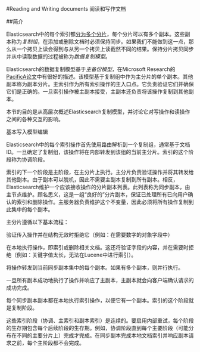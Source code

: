 #Reading and Writing documents 阅读和写作文档

##简介

Elasticsearch中的每个索引都[分为多个分片]()，每个分片可以有多个副本。这些副本称为*复制组*，在添加或删除文档时必须保持同步。如果我们不能做到这一点，那么从一个拷贝上读会得到与从另一个拷贝上读截然不同的结果。保持分片拷贝同步并从中读取数据的过程被称为*数据复制模型*。



Elasticsearch的数据复制模型基于*主备份模型*，在Microsoft Research的[PacificA论文]()中有很好的描述。该模型基于复制组中作为主分片的单个副本。其他副本称为副本分片。主索引作为所有索引操作的主入口点。它负责验证它们并确保它们是正确的。一旦索引操作被主副本接受，主副本还负责将该操作复制到其他副本。



本节的目的是从高层次概述Elasticsearch复制模型，并讨论它对写操作和读操作之间的各种交互的影响。



基本写入模型编辑

Elasticsearch中的每个索引操作首先使用路由解析到一个复制组，通常基于文档ID。一旦确定了复制组，该操作将在内部转发到该组的当前主分片。索引的这个阶段称为协调阶段。



索引的下一个阶段是主阶段，在主分片上执行。主分片负责验证操作并将其转发给其他副本。由于副本可以脱机，因此不需要主副本复制到所有副本。相反，Elasticsearch维护一个应该接收操作的分片副本列表。此列表称为同步副本，由主节点维护。顾名思义，这是一组“良好的”分片副本，保证已处理所有已向用户确认的索引和删除操作。主服务器负责维护这个不变量，因此必须将所有操作复制到此集中的每个副本。



主分片遵循以下基本流程：



验证传入操作并在结构无效时拒绝它（例如：在需要数字的对象字段中）

在本地执行操作，即索引或删除相关文档。这还将验证字段的内容，并在需要时拒绝（例如：关键字值太长，无法在Lucene中进行索引）。

将操作转发到当前同步副本集中的每个副本。如果有多个副本，则并行执行。

一旦所有副本成功地执行了操作并响应了主副本，主副本就会向客户端确认请求的成功完成。

每个同步副本副本都在本地执行索引操作，以便它有一个副本。索引的这个阶段就是复制阶段。



这些索引阶段（协调、主索引和副本索引）是连续的。要启用内部重试，每个阶段的生存期包含每个后续阶段的生存期。例如，协调阶段直到每个主要阶段（可能分布在不同的主要分片上）完成才完成。在同步副本完成本地文档索引并响应副本请求之前，每个主阶段都不会完成。